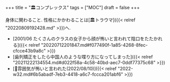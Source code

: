 +++
title = "🏛コンプレックス"
tags = ["MOC"]
draft = false
+++

身体に関わること. 性格にかかわることは[🏛トラウマ]({{< relref "20220809192428.md" >}})へ.

-   [2001/06 たくさんのクラスの女子から顔が怖いと言われて陰口をたたかれる]({{< relref "20220712201847.md#f077490f-1a85-4268-8fec-cfcce43b9a8c" >}})
-   [歯列矯正をしたら中国人のような喋り方になってしまった]({{< relref "20211222134554.md#d022f58a-4c58-40bd-aec7-0ddf77375c68" >}})
-   [💭雰囲気が怖いと言われた(2022/08/10)]({{< relref "2022-w32.md#6b5abadf-7eb3-4418-a6c7-fccca201abf6" >}})

